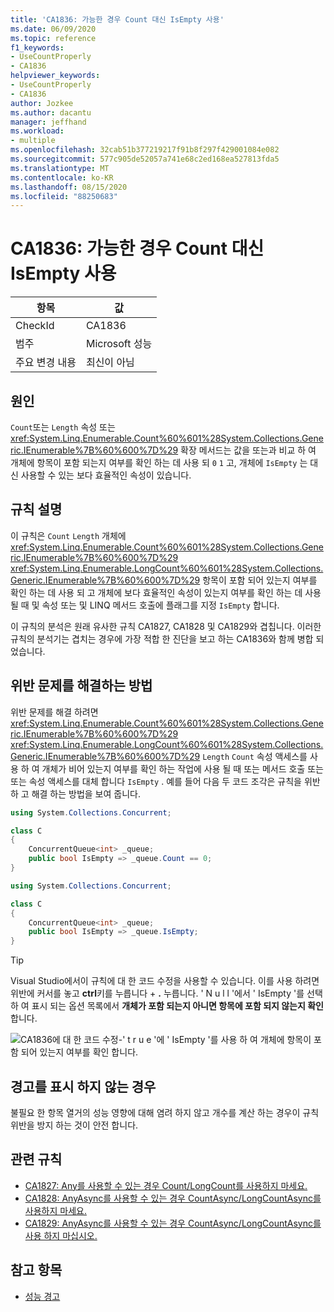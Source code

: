 ```yaml
---
title: 'CA1836: 가능한 경우 Count 대신 IsEmpty 사용'
ms.date: 06/09/2020
ms.topic: reference
f1_keywords:
- UseCountProperly
- CA1836
helpviewer_keywords:
- UseCountProperly
- CA1836
author: Jozkee
ms.author: dacantu
manager: jeffhand
ms.workload:
- multiple
ms.openlocfilehash: 32cab51b377219217f91b8f297f429001084e082
ms.sourcegitcommit: 577c905de52057a741e68c2ed168ea527813fda5
ms.translationtype: MT
ms.contentlocale: ko-KR
ms.lasthandoff: 08/15/2020
ms.locfileid: "88250683"
---
```

# <a name="ca1836-prefer-isempty-over-count-when-available"></a>CA1836: 가능한 경우 Count 대신 IsEmpty 사용

|항목|값|
|-|-|
|CheckId|CA1836|
|범주|Microsoft 성능|
|주요 변경 내용|최신이 아님|

## <a name="cause"></a>원인

`Count`또는 `Length` 속성 또는 <xref:System.Linq.Enumerable.Count%60%601%28System.Collections.Generic.IEnumerable%7B%60%600%7D%29> 확장 메서드는 값을 또는과 비교 하 여 개체에 항목이 포함 되는지 여부를 확인 하는 데 사용 되 `0` `1` 고, 개체에 `IsEmpty` 는 대신 사용할 수 있는 보다 효율적인 속성이 있습니다.

## <a name="rule-description"></a>규칙 설명

이 규칙은 `Count` `Length` 개체에 <xref:System.Linq.Enumerable.Count%60%601%28System.Collections.Generic.IEnumerable%7B%60%600%7D%29> <xref:System.Linq.Enumerable.LongCount%60%601%28System.Collections.Generic.IEnumerable%7B%60%600%7D%29> 항목이 포함 되어 있는지 여부를 확인 하는 데 사용 되 고 개체에 보다 효율적인 속성이 있는지 여부를 확인 하는 데 사용 될 때 및 속성 또는 및 LINQ 메서드 호출에 플래그를 지정 `IsEmpty` 합니다.

이 규칙의 분석은 원래 유사한 규칙 CA1827, CA1828 및 CA1829와 겹칩니다. 이러한 규칙의 분석기는 겹치는 경우에 가장 적합 한 진단을 보고 하는 CA1836와 함께 병합 되었습니다.

## <a name="how-to-fix-violations"></a>위반 문제를 해결하는 방법

위반 문제를 해결 하려면 <xref:System.Linq.Enumerable.Count%60%601%28System.Collections.Generic.IEnumerable%7B%60%600%7D%29> <xref:System.Linq.Enumerable.LongCount%60%601%28System.Collections.Generic.IEnumerable%7B%60%600%7D%29> `Length` `Count` 속성 액세스를 사용 하 여 개체가 비어 있는지 여부를 확인 하는 작업에 사용 될 때 또는 메서드 호출 또는 또는 속성 액세스를 대체 합니다 `IsEmpty` . 예를 들어 다음 두 코드 조각은 규칙을 위반 하 고 해결 하는 방법을 보여 줍니다.

```csharp
using System.Collections.Concurrent;

class C
{
    ConcurrentQueue<int> _queue;
    public bool IsEmpty => _queue.Count == 0;
}
```

```csharp
using System.Collections.Concurrent;

class C
{
    ConcurrentQueue<int> _queue;
    public bool IsEmpty => _queue.IsEmpty;
}
```

> [!TIP]
> Visual Studio에서이 규칙에 대 한 코드 수정을 사용할 수 있습니다. 이를 사용 하려면 위반에 커서를 놓고 **ctrl**키를 누릅니다 + **.** 누릅니다. ' N u l l '에서 ' IsEmpty '를 선택 하 여 표시 되는 옵션 목록에서 **개체가 포함 되는지 아니면 항목에 포함 되지 않는지 확인** 합니다.
>
> ![CA1836에 대 한 코드 수정-' t r u e '에 ' IsEmpty '를 사용 하 여 개체에 항목이 포함 되어 있는지 여부를 확인 합니다.](media/ca1836-codefix.png)

## <a name="when-to-suppress-warnings"></a>경고를 표시 하지 않는 경우

불필요 한 항목 열거의 성능 영향에 대해 염려 하지 않고 개수를 계산 하는 경우이 규칙 위반을 방지 하는 것이 안전 합니다.

## <a name="related-rules"></a>관련 규칙

- [CA1827: Any를 사용할 수 있는 경우 Count/LongCount를 사용하지 마세요.](ca1827.md)
- [CA1828: AnyAsync를 사용할 수 있는 경우 CountAsync/LongCountAsync를 사용하지 마세요.](ca1828.md)
- [CA1829: AnyAsync를 사용할 수 있는 경우 CountAsync/LongCountAsync를 사용 하지 마십시오.](ca1828.md)

## <a name="see-also"></a>참고 항목

- [성능 경고](../code-quality/performance-warnings.md)
